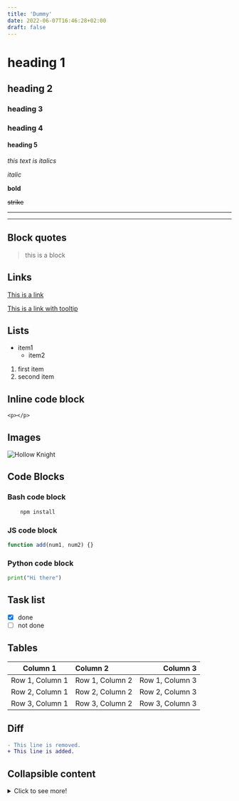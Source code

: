 ```yaml
---
title: 'Dummy'
date: 2022-06-07T16:46:28+02:00
draft: false
---
```


# heading 1

## heading 2

### heading 3

### heading 4

#### heading 5

<!-- Italics -->

_this text is italics_

_italic_

<!-- Bold -->

**bold**

<!-- Strike Through-->

~~strike~~

<!-- Horizontal Line -->

---

---

## Block quotes

<!-- Block quote -->

> this is a block

## Links

<!--  links -->

[This is a link](inserlink.com)

[This is a link with tooltip](inserlink.com 'tooltip')

## Lists

<!-- Unordered List -->

- item1
  - item2

<!--Ordered List-->

1. first item
2. second item

## Inline code block

<!-- inline code block-->

`<p></p>`

## Images

<!--Images-->

![Hollow Knight](hollo.jpg)

<!-- github md-->

## Code Blocks

### Bash code block

<!-- Bash script block -->

```bash
    npm install

```

### JS code block

<!-- JS Block-->

```javascript
function add(num1, num2) {}
```

### Python code block

<!-- Python block-->

```python
print("Hi there")
```

## Task list

<!-- task list -->

- [x] done
- [ ] not done

## Tables

<!-- tables -->
<!-- Note that :---: means center aligned -->
<!-- Note that ---: means right aligned -->
<!-- Note that :--- means left aligned -->

|    Column 1     | Column 2        |        Column 3 |
| :-------------: | :-------------- | --------------: |
| Row 1, Column 1 | Row 1, Column 2 | Row 1, Column 3 |
| Row 2, Column 1 | Row 2, Column 2 | Row 2, Column 3 |
| Row 3, Column 1 | Row 3, Column 2 | Row 3, Column 3 |

## Diff

<!-- Diff -->

```diff
- This line is removed.
+ This line is added.
```

## Collapsible content

<details>
  <summary>Click to see more!</summary>

    ## More awesome tips!

    - item 1
    - item 2

</details>
